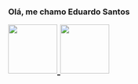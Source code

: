 ### Olá, me chamo Eduardo Santos

<div style="font-size: 22px">
  <a href="https://github.com/edus3k">
  <img height="100rem" src="https://github-readme-stats.vercel.app/api?username=edus3k&count_private=true&show_icons=true&theme=dracula"/>
  <img height="100rem" src="https://github-readme-stats.vercel.app/api/top-langs/?username=edus3k&layout=compact&theme=dracula"\>
</div>

